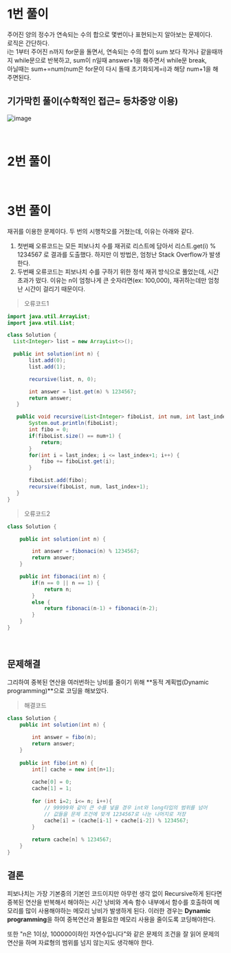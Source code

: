 # 1번 풀이
주어진 양의 정수가 연속되는 수의 합으로 몇번이나 표현되는지 알아보는 문제이다.   
로직은 간단하다.   
i는 1부터 주어진 n까지 for문을 돌면서, 연속되는 수의 합이 sum 보다 작거나 같을때까지 while문으로 반복하고, sum이 n일때 answer+1을 해주면서 while문 break,   
아닐때는 sum+=num(num은 for문이 다시 돌때 초기화되게=i)과 해당 num+1을 해주면된다.   

## 기가막힌 풀이(수학적인 접근= **등차중앙** 이용)
![image](https://user-images.githubusercontent.com/75151693/210743929-d629419d-1946-4c85-8a7e-6c536c1ebb2e.png)

</br>
 
# 2번 풀이

<br>

# 3번 풀이
재귀를 이용한 문제이다. 두 번의 시행착오를 거쳤는데, 이유는 아래와 같다.
1. 첫번째 오류코드는 모든 피보나치 수를 재귀로 리스트에 담아서 리스트.get(i) % 1234567 로 결과를 도출했다. 하지만 이 방법은, 엄청난 Stack Overflow가 발생한다.   
2. 두번째 오류코드는 피보나치 수를 구하기 위한 정석 재귀 방식으로 풀었는데, 시간초과가 떴다. 이유는 n이 엄청나게 큰 숫자라면(ex: 100,000), 재귀하는데만 엄청난 시간이 걸리기 때문이다.   

> 오류코드1
 ```Java
import java.util.ArrayList;
import java.util.List;

class Solution {
   List<Integer> list = new ArrayList<>();

   public int solution(int n) {
        list.add(0);
        list.add(1);

        recursive(list, n, 0);

        int answer = list.get(n) % 1234567;
        return answer;
    }

    public void recursive(List<Integer> fiboList, int num, int last_index) {
        System.out.println(fiboList);
        int fibo = 0;
        if(fiboList.size() == num+1) {
            return;
        }
        for(int i = last_index; i <= last_index+1; i++) {
            fibo += fiboList.get(i);
        }

        fiboList.add(fibo);
        recursive(fiboList, num, last_index+1);
    }
}
```                                                    
> 오류코드2
```Java
class Solution {

    public int solution(int n) {

        int answer = fibonaci(n) % 1234567;
        return answer;
    }

    public int fibonaci(int n) {
        if(n == 0 || n == 1) {
            return n;
        }
        else {
            return fibonaci(n-1) + fibonaci(n-2);
        }
    }
}
```

</br>

## 문제해결
그리하여 중복된 연산을 여러번하는 낭비를 줄이기 위해 **동적 계획법(Dynamic programming)**으로 코딩을 해보았다.   
> 해결코드
```Java
class Solution {
    public int solution(int n) {
        
        int answer = fibo(n);
        return answer;
    }
    
    public int fibo(int n) {
        int[] cache = new int[n+1];
        
        cache[0] = 0;
        cache[1] = 1;
        
        for (int i=2; i<= n; i++){
            // 99999와 같이 큰 수를 넣을 경우 int와 long타입의 범위를 넘어
            // 값들을 문제 조건에 맞게 1234567로 나눈 나머지로 저장
            cache[i] = (cache[i-1] + cache[i-2]) % 1234567;
        }
        
        return cache[n] % 1234567;
    }
}
```

## 결론
피보나치는 가장 기본중의 기본인 코드이지만 아무런 생각 없이 Recursive하게 된다면 중복된 연산을 반복해서 해야하는 시간 낭비와 계속 함수 내부에서 함수를 호출하여 메모리를 많이 사용해야하는 메모리 낭비가 발생하게 된다. 이러한 경우는 **Dynamic programming**을 하여 중복연산과 불필요한 메모리 사용을 줄이도록 코딩해야한다.   

또한 "n은 1이상, 100000이하인 자연수입니다"와 같은 문제의 조건을 잘 읽어 문제의 연산을 하며 자료형의 범위를 넘지 않는지도 생각해야 한다.